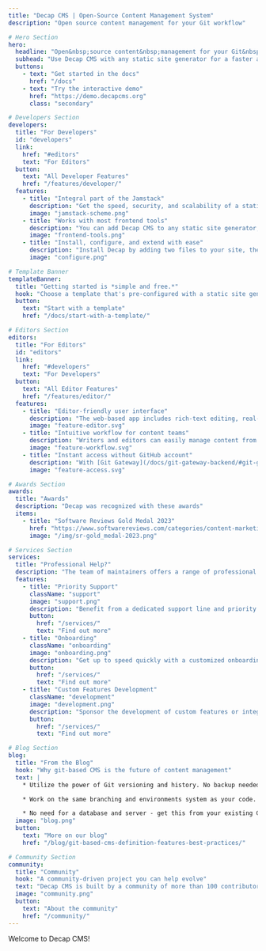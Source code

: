 ```yaml
---
title: "Decap CMS | Open-Source Content Management System"
description: "Open source content management for your Git workflow"

# Hero Section
hero:
  headline: "Open&nbsp;source content&nbsp;management for your Git&nbsp;workflow"
  subhead: "Use Decap CMS with any static site generator for a faster and more flexible web project"
  buttons:
    - text: "Get started in the docs"
      href: "/docs"
    - text: "Try the interactive demo"
      href: "https://demo.decapcms.org"
      class: "secondary"

# Developers Section
developers:
  title: "For Developers"
  id: "developers"
  link:
    href: "#editors"
    text: "For Editors"
  button:
    text: "All Developer Features"
    href: "/features/developer/"
  features:
    - title: "Integral part of the Jamstack"
      description: "Get the speed, security, and scalability of a static site, while still providing a convenient editing interface for content. Compared to server-side CMS like WordPress, this means better performance, higher security, lower cost of scaling, and a better developer experience. You can learn more about the Jamstack on [jamstack.org](https://jamstack.org)."
      image: "jamstack-scheme.png"
    - title: "Works with most frontend tools"
      description: "You can add Decap CMS to any static site generator, meta-framework, or other tool that stores content in Git."
      image: "frontend-tools.png"
    - title: "Install, configure, and extend with ease"
      description: "Install Decap by adding two files to your site, then configure everything in a YAML file. Extend with ease with React: create custom-styled previews, UI widgets, and editor plugins or add backends to support different Git platform APIs. See Add to your site to get started."
      image: "configure.png"

# Template Banner
templateBanner:
  title: "Getting started is *simple and free.*"
  hook: "Choose a template that's pre-configured with a static site generator and deploys to a global CDN in one click."
  button:
    text: "Start with a template"
    href: "/docs/start-with-a-template/"

# Editors Section
editors:
  title: "For Editors"
  id: "editors"
  link:
    href: "#developers"
    text: "For Developers"
  button:
    text: "All Editor Features"
    href: "/features/editor/"
  features:
    - title: "Editor-friendly user interface"
      description: "The web-based app includes rich-text editing, real-time preview, and drag-and-drop media uploads."
      image: "feature-editor.svg"
    - title: "Intuitive workflow for content teams"
      description: "Writers and editors can easily manage content from draft to review to publish across any number of custom content types."
      image: "feature-workflow.svg"
    - title: "Instant access without GitHub account"
      description: "With [Git Gateway](/docs/git-gateway-backend/#git-gateway-with-netlify-identity), you can add CMS access for any team member — even if they don't have a GitHub account."
      image: "feature-access.svg"

# Awards Section
awards:
  title: "Awards"
  description: "Decap was recognized with these awards"
  items:
    - title: "Software Reviews Gold Medal 2023"
      href: "https://www.softwarereviews.com/categories/content-marketing?entitlement=gold_medal_Decap_CMS_%28formerly_Netlify%29_data_quadrant_awards_2023_content_marketing&utm_medium=badge&utm_source=netlify"
      image: "/img/sr-gold_medal-2023.png"

# Services Section
services:
  title: "Professional Help?"
  description: "The team of maintainers offers a range of professional services to help you get the most out of Decap CMS."
  features:
    - title: "Priority Support"
      className: "support"
      image: "support.png"
      description: "Benefit from a dedicated support line and priority ticket handling."
      button:
        href: "/services/"
        text: "Find out more"
    - title: "Onboarding"
      className: "onboarding"
      image: "onboarding.png"
      description: "Get up to speed quickly with a customized onboarding program tailored to your team and project."
      button:
        href: "/services/"
        text: "Find out more"
    - title: "Custom Features Development"
      className: "development"
      image: "development.png"
      description: "Sponsor the development of custom features or integrations to meet your specific needs."
      button:
        href: "/services/"
        text: "Find out more"

# Blog Section
blog:
  title: "From the Blog"
  hook: "Why git-based CMS is the future of content management"
  text: |
    * Utilize the power of Git versioning and history. No backup needed

    * Work on the same branching and environments system as your code.

    * No need for a database and server - get this from your existing Git provider.
  image: "blog.png"
  button:
    text: "More on our blog"
    href: "/blog/git-based-cms-definition-features-best-practices/"

# Community Section
community:
  title: "Community"
  hook: "A community-driven project you can help evolve"
  text: "Decap CMS is built by a community of more than 100 contributors — and you can help. Read the [contributing guide](/docs/contributor-guide) to join in."
  image: "community.png"
  button:
    text: "About the community"
    href: "/community/"
---
```


Welcome to Decap CMS!
